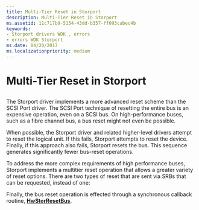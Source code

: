 ```yaml
---
title: Multi-Tier Reset in Storport
description: Multi-Tier Reset in Storport
ms.assetid: 11c717b9-5154-43dd-b357-ff093cabec4b
keywords:
- Storport drivers WDK , errors
- errors WDK Storport
ms.date: 04/20/2017
ms.localizationpriority: medium
---
```


# Multi-Tier Reset in Storport


## <span id="ddk_multi_tier_reset_in_storport_kg"></span><span id="DDK_MULTI_TIER_RESET_IN_STORPORT_KG"></span>


The Storport driver implements a more advanced reset scheme than the SCSI Port driver. The SCSI Port technique of resetting the entire bus is an expensive operation, even on a SCSI bus. On high-performance buses, such as a fibre channel bus, a bus reset might not even be possible.

When possible, the Storport driver and related higher-level drivers attempt to reset the logical unit. If this fails, Storport attempts to reset the device. Finally, if this approach also fails, Storport resets the bus. This sequence generates significantly fewer bus-reset operations.

To address the more complex requirements of high performance buses, Storport implements a multitier reset operation that allows a greater variety of reset options. There are two types of reset that are sent via SRBs that can be requested, instead of one:

Finally, the bus reset operation is effected through a synchronous callback routine, [**HwStorResetBus**](/windows-hardware/drivers/ddi/storport/nc-storport-hw_reset_bus).

 


